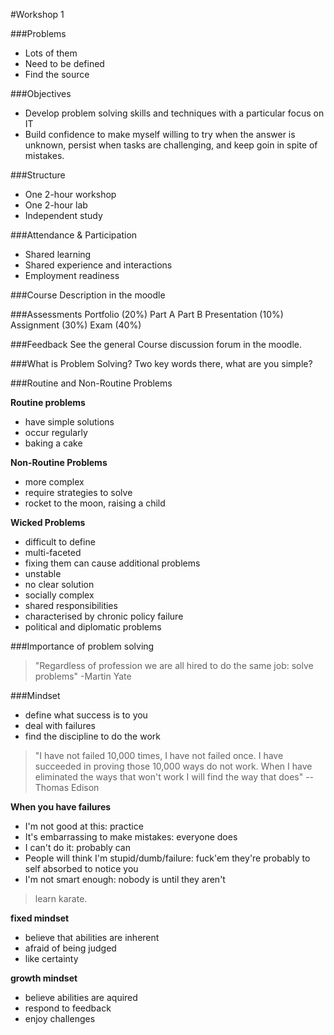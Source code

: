 #Workshop 1

###Problems
- Lots of them
- Need to be defined
- Find the source

###Objectives
- Develop problem solving skills and techniques with a particular focus on IT
- Build confidence to make myself willing to try when the answer is unknown, persist when tasks are challenging, and keep goin in spite of mistakes.

###Structure
- One 2-hour workshop
- One 2-hour lab
- Independent study

###Attendance & Participation
- Shared learning
- Shared experience and interactions
- Employment readiness

###Course Description
in the moodle

###Assessments
Portfolio (20%)
	Part A
	Part B
Presentation (10%)
Assignment (30%)
Exam (40%)

###Feedback
See the general Course discussion forum in the moodle.

###What is Problem Solving?
Two key words there, what are you simple?

###Routine and Non-Routine Problems

**Routine problems**

- have simple solutions
- occur regularly
- baking a cake

**Non-Routine Problems**

- more complex
- require strategies to solve
- rocket to the moon, raising a child

**Wicked Problems**

- difficult to define
- multi-faceted
- fixing them can cause additional problems
- unstable
- no clear solution
- socially complex
- shared responsibilities
- characterised by chronic policy failure
- political and diplomatic problems

###Importance of problem solving
> "Regardless of profession we are all hired to do the same job: solve problems" -Martin Yate

###Mindset
- define what success is to you
- deal with failures
- find the discipline to do the work

> "I have not failed 10,000 times, I have not failed once. I have succeeded in proving those 10,000 ways do not work. When I have eliminated the ways that won't work I will find the way that does" -- Thomas Edison

**When you have failures**

- I'm not good at this: practice
- It's embarrassing to make mistakes: everyone does
- I can't do it: probably can
- People will think I'm stupid/dumb/failure: fuck'em they're probably to self absorbed to notice you
- I'm not smart enough: nobody is until they aren't

>learn karate.

**fixed mindset**

- believe that abilities are inherent
- afraid of being judged
- like certainty

**growth mindset**

- believe abilities are aquired
- respond to feedback
- enjoy challenges
